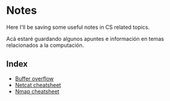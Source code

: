 # Notes
Here I'll be saving some useful notes in CS related topics.

Acá estaré guardando algunos apuntes e información en temas relacionados a la computación.

## Index
- [Buffer overflow](buffer-overflow.md)
- [Netcat cheatsheet](netcat-cheatsheet.md)
- [Nmap cheatsheet](nmap-cheatsheet.md)
